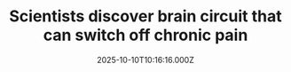 ---
title: "Scientists discover brain circuit that can switch off chronic pain"
date: 2025-10-10T10:16:16.000Z
category: Health
externalLink: "https://www.sciencedaily.com/releases/2025/10/251009033126.htm"
image: ""
excerpt: "Scientists have pinpointed Y1 receptor neurons in the brain that can override chronic pain signals when survival instincts like hunger or fear take precedence. Acting like a neural switchboard, these cells balance pain with other biological needs. The research could pave the way for personalized treatments that target pain at its brain source—offering hope for millions living with long-term pain.…"
---